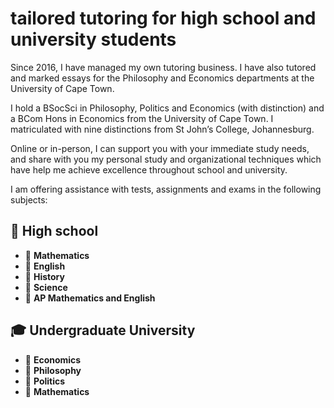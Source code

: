 # tailored tutoring for high school and university students

Since 2016, I have managed my own tutoring business. I have also tutored and marked essays for the Philosophy and Economics departments at the University of Cape Town.

I hold a BSocSci in Philosophy, Politics and Economics (with distinction) and a BCom Hons in Economics from the University of Cape Town. I matriculated with nine distinctions from St John’s College, Johannesburg.

Online or in-person, I can support you with your immediate study needs, and share with you my personal study and organizational techniques which have help me achieve excellence throughout school and university.

I am offering assistance with tests, assignments and exams in the following subjects:

## 🏫 High school

- 📘 **Mathematics**
- 📘 **English**
- 📘 **History**
- 📘 **Science**
- 📘 **AP Mathematics and English**

## 🎓 Undergraduate University

- 📗 **Economics**
- 📗 **Philosophy**
- 📗 **Politics**
- 📗 **Mathematics**
